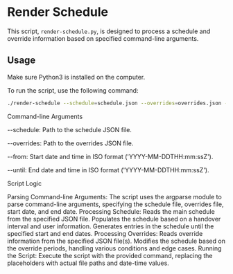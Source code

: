 # Render Schedule

This script, `render-schedule.py`, is designed to process a schedule and override information based on specified command-line arguments.

## Usage

Make sure Python3 is installed on the computer.

To run the script, use the following command:

```bash
./render-schedule --schedule=schedule.json --overrides=overrides.json --from='2023-11-17T17:00:00Z' --until='2023-12-01T17:00:00Z'
```

Command-line Arguments

--schedule: Path to the schedule JSON file.

--overrides: Path to the overrides JSON file.

--from: Start date and time in ISO format ('YYYY-MM-DDTHH:mm:ssZ').

--until: End date and time in ISO format ('YYYY-MM-DDTHH:mm:ssZ').

Script Logic

Parsing Command-line Arguments:
The script uses the argparse module to parse command-line arguments, specifying the schedule file, overrides file, start date, and end date.
Processing Schedule:
Reads the main schedule from the specified JSON file.
Populates the schedule based on a handover interval and user information.
Generates entries in the schedule until the specified start and end dates.
Processing Overrides:
Reads override information from the specified JSON file(s).
Modifies the schedule based on the override periods, handling various conditions and edge cases.
Running the Script:
Execute the script with the provided command, replacing the placeholders with actual file paths and date-time values.